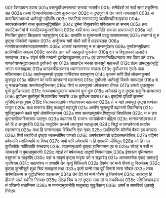 001	वैशम्पायन उवाच
001a	वसन्दुर्योधनस्तस्यां सभायां भरतर्षभ
001c	शनैर्ददर्श तां सर्वां सभां शकुनिना सह
002a	तस्यां दिव्यानभिप्रायान्ददर्श कुरुनन्दनः
002c	न दृष्टपूर्वा ये तेन नगरे नागसाह्वये
003a	स कदाचित्सभामध्ये धार्तराष्ट्रो महीपतिः
003c	स्फाटिकं तलमासाद्य जलमित्यभिशङ्कया
004a	स्ववस्त्रोत्कर्षणं राजा कृतवान्बुद्धिमोहितः
004c	दुर्मना विमुखश्चैव परिचक्राम तां सभाम्
005a	ततः स्फाटिकतोयां वै स्फाटिकाम्बुजशोभिताम्
005c	वापीं मत्वा स्थलमिति सवासाः प्रापतज्जले
006a	जले निपतितं दृष्ट्वा किङ्करा जहसुर्भृशम्
006c	वासांसि च शुभान्यस्मै प्रददू राजशासनात्
007a	तथागतं तु तं दृष्ट्वा भीमसेनो महाबलः
007c	अर्जुनश्च यमौ चोभौ सर्वे ते प्राहसंस्तदा
008a	नामर्षयत्ततस्तेषामवहासममर्षणः
008c	आकारं रक्षमाणस्तु न स तान्समुदैक्षत
009a	पुनर्वसनमुत्क्षिप्य प्रतरिष्यन्निव स्थलम्
009c	आरुरोह ततः सर्वे जहसुस्ते पुनर्जनाः
010a	द्वारं च विवृताकारं ललाटेन समाहनत्
010c	संवृतं चेति मन्वानो द्वारदेशादुपारमत्
011a	एवं प्रलम्भान्विविधान्प्राप्य तत्र विशां पते
011c	पाण्डवेयाभ्यनुज्ञातस्ततो दुर्योधनो नृपः
012a	अप्रहृष्टेन मनसा राजसूये महाक्रतौ
012c	प्रेक्ष्य तामद्भुतामृद्धिं जगाम गजसाह्वयम्
013a	पाण्डवश्रीप्रतप्तस्य ध्यानग्लानस्य गच्छतः
013c	दुर्योधनस्य नृपतेः पापा मतिरजायत
014a	पार्थान्सुमनसो दृष्ट्वा पार्थिवांश्च वशानुगान्
014c	कृत्स्नं चापि हितं लोकमाकुमारं कुरूद्वह
015a	महिमानं परं चापि पाण्डवानां महात्मनाम्
015c	दुर्योधनो धार्तराष्ट्रो विवर्णः समपद्यत
016a	स तु गच्छन्ननेकाग्रः सभामेवानुचिन्तयन्
016c	श्रियं च तामनुपमां धर्मराजस्य धीमतः
017a	प्रमत्तो धृतराष्ट्रस्य पुत्रो दुर्योधनस्तदा
017c	नाभ्यभाषत्सुबलजं भाषमाणं पुनः पुनः
018a	अनेकाग्रं तु तं दृष्ट्वा शकुनिः प्रत्यभाषत
018c	दुर्योधन कुतोमूलं निःश्वसन्निव गच्छसि
019	दुर्योधन उवाच
019a	दृष्ट्वेमां पृथिवीं कृत्स्नां युधिष्ठिरवशानुगाम्
019c	जितामस्त्रप्रतापेन श्वेताश्वस्य महात्मनः
020a	तं च यज्ञं तथाभूतं दृष्ट्वा पार्थस्य मातुल
020c	यथा शक्रस्य देवेषु तथाभूतं महाद्युते
021a	अमर्षेण सुसम्पूर्णो दह्यमानो दिवानिशम्
021c	शुचिशुक्रागमे काले शुष्ये तोयमिवाल्पकम्
022a	पश्य सात्वतमुख्येन शिशुपालं निपातितम्
022c	न च तत्र पुमानासीत्कश्चित्तस्य पदानुगः
023a	दह्यमाना हि राजानः पाण्डवोत्थेन वह्निना
023c	क्षान्तवन्तोऽपराधं तं को हि तं क्षन्तुमर्हति
024a	वासुदेवेन तत्कर्म तथायुक्तं महत्कृतम्
024c	सिद्धं च पाण्डवेयानां प्रतापेन महात्मनाम्
025a	तथा हि रत्नान्यादाय विविधानि नृपा नृपम्
025c	उपतिष्ठन्ति कौन्तेयं वैश्या इव करप्रदाः
026a	श्रियं तथाविधां दृष्ट्वा ज्वलन्तीमिव पाण्डवे
026c	अमर्षवशमापन्नो दह्येऽहमतथोचितः
027a	वह्निमेव प्रवेक्ष्यामि भक्षयिष्यामि वा विषम्
027c	अपो वापि प्रवेक्ष्यामि न हि शक्ष्यामि जीवितुम्
028a	को हि नाम पुमाँल्लोके मर्षयिष्यति सत्त्ववान्
028c	सपत्नानृध्यतो दृष्ट्वा हानिमात्मन एव च
029a	सोऽहं न स्त्री न चाप्यस्त्री न पुमान्नापुमानपि
029c	योऽहं तां मर्षयाम्यद्य तादृशीं श्रियमागताम्
030a	ईश्वरत्वं पृथिव्याश्च वसुमत्तां च तादृशीम्
030c	यज्ञं च तादृशं दृष्ट्वा मादृशः को न सञ्ज्वरेत्
031a	अशक्तश्चैक एवाहं तामाहर्तुं नृपश्रियम्
031c	सहायांश्च न पश्यामि तेन मृत्युं विचिन्तये
032a	दैवमेव परं मन्ये पौरुषं तु निरर्थकम्
032c	दृष्ट्वा कुन्तीसुते शुभ्रां श्रियं तामाहृतां तथा
033a	कृतो यत्नो मया पूर्वं विनाशे तस्य सौबल
033c	तच्च सर्वमतिक्रम्य स वृद्धोऽप्स्विव पङ्कजम्
034a	तेन दैवं परं मन्ये पौरुषं तु निरर्थकम्
034c	धार्तराष्ट्रा हि हीयन्ते पार्था वर्धन्ति नित्यशः
035a	सोऽहं श्रियं च तां दृष्ट्वा सभां तां च तथाविधाम्
035c	रक्षिभिश्चावहासं तं परितप्ये यथाग्निना
036a	स मामभ्यनुजानीहि मातुलाद्य सुदुःखितम्
036c	अमर्षं च समाविष्टं धृतराष्ट्रे निवेदय
